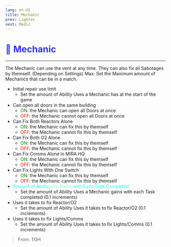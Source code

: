 ```yaml
---
lang: en-US
title: Mechanic
prev: Lighter
next: Medic
---
```


# <font color="#3131f6">🔧 <b>Mechanic</b></font> <Badge text="Support" type="tip" vertical="middle"/>
---

The Mechanic can use the vent at any time. They can also fix all Sabotages by themself. (Depending on Settings)
Max: Set the Maximum amount of Mechanics that can be in a match.
* Initial repair use limit
  * Set the amount of Ability Uses a Mechanic has at the start of the game
* Can open all doors in the same building
  * <font color=green>ON</font>: the Mechanic can open all Doors at once
  * <font color=red>OFF</font>: the Mechanic cannot open all Doors at once
* Can Fix Both Reactors Alone
  * <font color=green>ON</font>: the Mechanic can fix this by themself
  * <font color=red>OFF</font>: the Mechanic cannot fix this by themself
* Can Fix Both O2 Alone
  * <font color=green>ON</font>: the Mechanic can fix this by themself
  * <font color=red>OFF</font>: the Mechanic cannot fix this by themself
* Can Fix Comms Alone in MIRA HQ
  * <font color=green>ON</font>: the Mechanic can fix this by themself
  * <font color=red>OFF</font>: the Mechanic cannot fix this by themself
* Can Fix Lights With One Switch
  * <font color=green>ON</font>: the Mechanic can fix this by themself
  * <font color=red>OFF</font>: the Mechanic cannot fix this by themself
* <font color=#00ffff>Amount of Ability</font> <font color=#7fffd2>Use Gains</font> <font color=#00ffff>with Each Task Completed</font>
  * Set the amount of Ability Uses a Mechanic gains with each Task completed (0.1 increments)
* Uses it takes to fix Reactor/O2
  * Set the amount of Ability Uses it takes to fix Reactor/O2 (0.1 increments)
* Uses it takes to fix Lights/Comms
  * Set the amount of Ability Uses it takes to fix Lights/Comms (0.1 increments)

> From: TOH